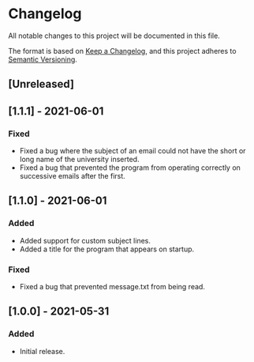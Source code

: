 # Changelog
All notable changes to this project will be documented in this file.

The format is based on [Keep a Changelog](https://keepachangelog.com/en/1.0.0/),
and this project adheres to [Semantic Versioning](https://semver.org/spec/v2.0.0.html).

## [Unreleased]

## [1.1.1] - 2021-06-01
### Fixed
- Fixed a bug where the subject of an email could not have the short or long name of the university inserted.
- Fixed a bug that prevented the program from operating correctly on successive emails after the first.

## [1.1.0] - 2021-06-01
### Added
- Added support for custom subject lines.
- Added a title for the program that appears on startup.

### Fixed
- Fixed a bug that prevented message.txt from being read.

## [1.0.0] - 2021-05-31
### Added
- Initial release.
